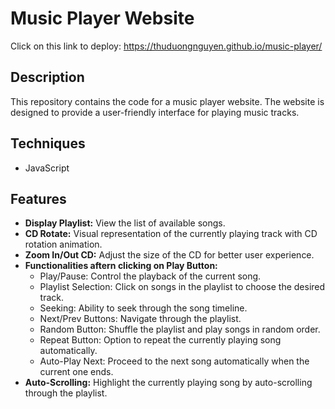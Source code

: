 # Music Player Website
Click on this link to deploy: https://thuduongnguyen.github.io/music-player/

## Description
This repository contains the code for a music player website. The website is designed to provide a user-friendly interface for playing music tracks.

## Techniques
- JavaScript

## Features
- **Display Playlist:** View the list of available songs.
- **CD Rotate:** Visual representation of the currently playing track with CD rotation animation.
- **Zoom In/Out CD:** Adjust the size of the CD for better user experience.
- **Functionalities aftern clicking on Play Button:**
  - Play/Pause: Control the playback of the current song.
  - Playlist Selection: Click on songs in the playlist to choose the desired track.
  - Seeking: Ability to seek through the song timeline.
  - Next/Prev Buttons: Navigate through the playlist.
  - Random Button: Shuffle the playlist and play songs in random order.
  - Repeat Button: Option to repeat the currently playing song automatically.
  - Auto-Play Next: Proceed to the next song automatically when the current one ends.
- **Auto-Scrolling:** Highlight the currently playing song by auto-scrolling through the playlist.

